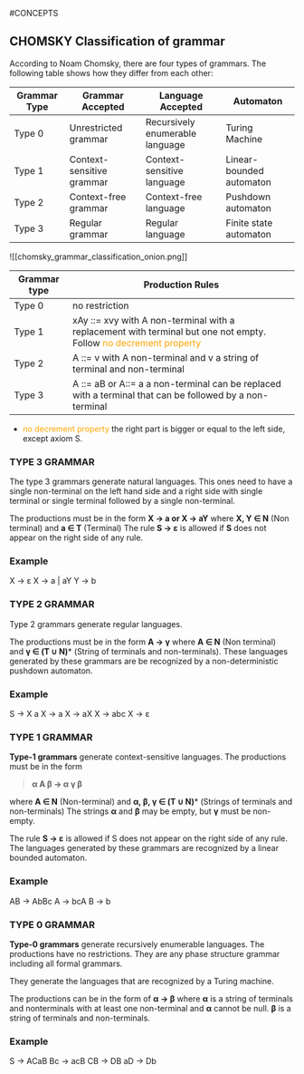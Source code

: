 #CONCEPTS 

## CHOMSKY Classification of grammar

According to Noam Chomsky, there are four types of grammars. The following table shows how they differ from each other: 

|Grammar Type|Grammar Accepted|Language Accepted|Automaton|
|---|---|---|---|
|Type 0|Unrestricted grammar|Recursively enumerable language|Turing Machine|
|Type 1|Context-sensitive grammar|Context-sensitive language|Linear-bounded automaton|
|Type 2|Context-free grammar|Context-free language|Pushdown automaton|
|Type 3|Regular grammar|Regular language|Finite state automaton|
![[chomsky_grammar_classification_onion.png]]


| Grammar type | Production Rules |
|---|---|
|Type 0|no restriction|
|Type 1|xAy ::= xvy with A non-terminal with a replacement with terminal but one not empty. Follow  <span style="color:orange;">no decrement property</span> |
|Type 2|A ::= v with A non-terminal and v a string of terminal and non-terminal |
|Type 3|A ::= aB or A::= a a non-terminal can be replaced with a terminal that can be followed by a non-terminal |

* <span style="color:orange;">no decrement property</span> the right part is bigger or equal to the left side, except axiom S. 

### TYPE 3 GRAMMAR 

The type 3 grammars generate natural languages.
This ones need to have a single non-terminal on the left hand side and a right side with single terminal or single terminal followed by a single non-terminal. 

The productions must be in the form **X → a or X → aY**
where **X, Y ∈ N** (Non terminal)
and **a ∈ T** (Terminal)
The rule **S → ε** is allowed if **S** does not appear on the right side of any rule.

### Example

X → ε 
X → a | aY
Y → b


### TYPE 2 GRAMMAR

Type 2 grammars generate regular languages.

The productions must be in the form **A → γ**
where **A ∈ N** (Non terminal)
and **γ ∈ (T ∪ N)*** (String of terminals and non-terminals).
These languages generated by these grammars are be recognized by a non-deterministic pushdown automaton.

### Example

S → X a 
X → a 
X → aX 
X → abc 
X → ε


### TYPE 1 GRAMMAR

**Type-1 grammars** generate context-sensitive languages. The productions must be in the form

>**α A β → α γ β**

where **A ∈ N** (Non-terminal)
and **α, β, γ ∈ (T ∪ N)*** (Strings of terminals and non-terminals)
The strings **α** and **β** may be empty, but **γ** must be non-empty.

The rule **S → ε** is allowed if S does not appear on the right side of any rule. The languages generated by these grammars are recognized by a linear bounded automaton.

### Example

AB → AbBc 
A → bcA 
B → b

### TYPE 0 GRAMMAR

**Type-0 grammars** generate recursively enumerable languages. The productions have no restrictions. They are any phase structure grammar including all formal grammars.

They generate the languages that are recognized by a Turing machine.

The productions can be in the form of **α → β** where **α** is a string of terminals and nonterminals with at least one non-terminal and **α** cannot be null. **β** is a string of terminals and non-terminals.

### Example

S → ACaB 
Bc → acB 
CB → DB 
aD → Db